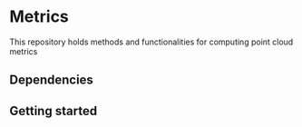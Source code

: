 # Metrics

This repository holds methods and functionalities for computing point cloud metrics

## Dependencies 

## Getting started
